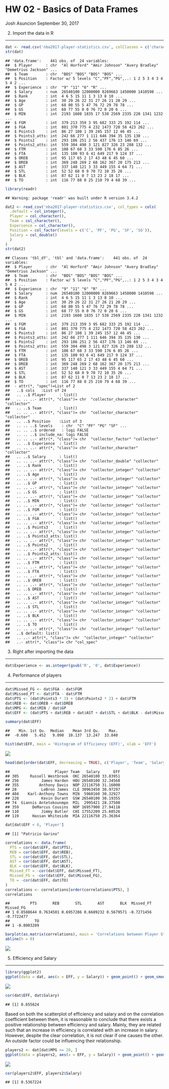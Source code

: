 HW 02 - Basics of Data Frames
================
Josh Asuncion
September 30, 2017

2) Import the data in R
-----------------------

``` r
dat <- read.csv('nba2017-player-statistics.csv', colClasses = c('character', 'character', 'factor', 'character', 'double', rep('integer', 19)))
str(dat)
```

    ## 'data.frame':    441 obs. of  24 variables:
    ##  $ Player      : chr  "Al Horford" "Amir Johnson" "Avery Bradley" "Demetrius Jackson" ...
    ##  $ Team        : chr  "BOS" "BOS" "BOS" "BOS" ...
    ##  $ Position    : Factor w/ 5 levels "C","PF","PG",..: 1 2 5 3 4 3 4 5 4 2 ...
    ##  $ Experience  : chr  "9" "11" "6" "R" ...
    ##  $ Salary      : num  26540100 12000000 8269663 1450000 1410598 ...
    ##  $ Rank        : int  4 6 5 15 11 1 3 13 8 10 ...
    ##  $ Age         : int  30 29 26 22 31 27 26 21 20 29 ...
    ##  $ GP          : int  68 80 55 5 47 76 72 29 78 78 ...
    ##  $ GS          : int  68 77 55 0 0 76 72 0 20 6 ...
    ##  $ MIN         : int  2193 1608 1835 17 538 2569 2335 220 1341 1232 ...
    ##  $ FGM         : int  379 213 359 3 95 682 333 25 192 114 ...
    ##  $ FGA         : int  801 370 775 4 232 1473 720 58 423 262 ...
    ##  $ Points3     : int  86 27 108 1 39 245 157 12 46 45 ...
    ##  $ Points3_atts: int  242 66 277 1 111 646 394 35 135 130 ...
    ##  $ Points2     : int  293 186 251 2 56 437 176 13 146 69 ...
    ##  $ Points2_atts: int  559 304 498 3 121 827 326 23 288 132 ...
    ##  $ FTM         : int  108 67 68 3 33 590 176 6 85 26 ...
    ##  $ FTA         : int  135 100 93 6 41 649 217 9 124 37 ...
    ##  $ OREB        : int  95 117 65 2 17 43 48 6 45 60 ...
    ##  $ DREB        : int  369 248 269 2 68 162 367 20 175 213 ...
    ##  $ AST         : int  337 140 121 3 33 449 155 4 64 71 ...
    ##  $ STL         : int  52 52 68 0 9 70 72 10 35 26 ...
    ##  $ BLK         : int  87 62 11 0 7 13 23 2 18 17 ...
    ##  $ TO          : int  116 77 88 0 25 210 79 4 68 39 ...

``` r
library(readr)
```

    ## Warning: package 'readr' was built under R version 3.4.2

``` r
dat2 <- read_csv('nba2017-player-statistics.csv', col_types = cols(
  .default = col_integer(),
  Player = col_character(),
  Team = col_character(),
  Experience = col_character(),
  Position = col_factor(levels = c('C', 'PF', 'PG', 'SF', 'SG')),
  Salary = col_double()
  )
)
str(dat2)
```

    ## Classes 'tbl_df', 'tbl' and 'data.frame':    441 obs. of  24 variables:
    ##  $ Player      : chr  "Al Horford" "Amir Johnson" "Avery Bradley" "Demetrius Jackson" ...
    ##  $ Team        : chr  "BOS" "BOS" "BOS" "BOS" ...
    ##  $ Position    : Factor w/ 5 levels "C","PF","PG",..: 1 2 5 3 4 3 4 5 4 2 ...
    ##  $ Experience  : chr  "9" "11" "6" "R" ...
    ##  $ Salary      : num  26540100 12000000 8269663 1450000 1410598 ...
    ##  $ Rank        : int  4 6 5 15 11 1 3 13 8 10 ...
    ##  $ Age         : int  30 29 26 22 31 27 26 21 20 29 ...
    ##  $ GP          : int  68 80 55 5 47 76 72 29 78 78 ...
    ##  $ GS          : int  68 77 55 0 0 76 72 0 20 6 ...
    ##  $ MIN         : int  2193 1608 1835 17 538 2569 2335 220 1341 1232 ...
    ##  $ FGM         : int  379 213 359 3 95 682 333 25 192 114 ...
    ##  $ FGA         : int  801 370 775 4 232 1473 720 58 423 262 ...
    ##  $ Points3     : int  86 27 108 1 39 245 157 12 46 45 ...
    ##  $ Points3_atts: int  242 66 277 1 111 646 394 35 135 130 ...
    ##  $ Points2     : int  293 186 251 2 56 437 176 13 146 69 ...
    ##  $ Points2_atts: int  559 304 498 3 121 827 326 23 288 132 ...
    ##  $ FTM         : int  108 67 68 3 33 590 176 6 85 26 ...
    ##  $ FTA         : int  135 100 93 6 41 649 217 9 124 37 ...
    ##  $ OREB        : int  95 117 65 2 17 43 48 6 45 60 ...
    ##  $ DREB        : int  369 248 269 2 68 162 367 20 175 213 ...
    ##  $ AST         : int  337 140 121 3 33 449 155 4 64 71 ...
    ##  $ STL         : int  52 52 68 0 9 70 72 10 35 26 ...
    ##  $ BLK         : int  87 62 11 0 7 13 23 2 18 17 ...
    ##  $ TO          : int  116 77 88 0 25 210 79 4 68 39 ...
    ##  - attr(*, "spec")=List of 2
    ##   ..$ cols   :List of 24
    ##   .. ..$ Player      : list()
    ##   .. .. ..- attr(*, "class")= chr  "collector_character" "collector"
    ##   .. ..$ Team        : list()
    ##   .. .. ..- attr(*, "class")= chr  "collector_character" "collector"
    ##   .. ..$ Position    :List of 3
    ##   .. .. ..$ levels    : chr  "C" "PF" "PG" "SF" ...
    ##   .. .. ..$ ordered   : logi FALSE
    ##   .. .. ..$ include_na: logi FALSE
    ##   .. .. ..- attr(*, "class")= chr  "collector_factor" "collector"
    ##   .. ..$ Experience  : list()
    ##   .. .. ..- attr(*, "class")= chr  "collector_character" "collector"
    ##   .. ..$ Salary      : list()
    ##   .. .. ..- attr(*, "class")= chr  "collector_double" "collector"
    ##   .. ..$ Rank        : list()
    ##   .. .. ..- attr(*, "class")= chr  "collector_integer" "collector"
    ##   .. ..$ Age         : list()
    ##   .. .. ..- attr(*, "class")= chr  "collector_integer" "collector"
    ##   .. ..$ GP          : list()
    ##   .. .. ..- attr(*, "class")= chr  "collector_integer" "collector"
    ##   .. ..$ GS          : list()
    ##   .. .. ..- attr(*, "class")= chr  "collector_integer" "collector"
    ##   .. ..$ MIN         : list()
    ##   .. .. ..- attr(*, "class")= chr  "collector_integer" "collector"
    ##   .. ..$ FGM         : list()
    ##   .. .. ..- attr(*, "class")= chr  "collector_integer" "collector"
    ##   .. ..$ FGA         : list()
    ##   .. .. ..- attr(*, "class")= chr  "collector_integer" "collector"
    ##   .. ..$ Points3     : list()
    ##   .. .. ..- attr(*, "class")= chr  "collector_integer" "collector"
    ##   .. ..$ Points3_atts: list()
    ##   .. .. ..- attr(*, "class")= chr  "collector_integer" "collector"
    ##   .. ..$ Points2     : list()
    ##   .. .. ..- attr(*, "class")= chr  "collector_integer" "collector"
    ##   .. ..$ Points2_atts: list()
    ##   .. .. ..- attr(*, "class")= chr  "collector_integer" "collector"
    ##   .. ..$ FTM         : list()
    ##   .. .. ..- attr(*, "class")= chr  "collector_integer" "collector"
    ##   .. ..$ FTA         : list()
    ##   .. .. ..- attr(*, "class")= chr  "collector_integer" "collector"
    ##   .. ..$ OREB        : list()
    ##   .. .. ..- attr(*, "class")= chr  "collector_integer" "collector"
    ##   .. ..$ DREB        : list()
    ##   .. .. ..- attr(*, "class")= chr  "collector_integer" "collector"
    ##   .. ..$ AST         : list()
    ##   .. .. ..- attr(*, "class")= chr  "collector_integer" "collector"
    ##   .. ..$ STL         : list()
    ##   .. .. ..- attr(*, "class")= chr  "collector_integer" "collector"
    ##   .. ..$ BLK         : list()
    ##   .. .. ..- attr(*, "class")= chr  "collector_integer" "collector"
    ##   .. ..$ TO          : list()
    ##   .. .. ..- attr(*, "class")= chr  "collector_integer" "collector"
    ##   ..$ default: list()
    ##   .. ..- attr(*, "class")= chr  "collector_integer" "collector"
    ##   ..- attr(*, "class")= chr "col_spec"

3) Right after importing the data
---------------------------------

``` r
dat$Experience <- as.integer(gsub('R', '0', dat$Experience))
```

4) Performance of players
-------------------------

``` r
dat$Missed_FG <- dat$FGA - dat$FGM
dat$Missed_FT <- dat$FTA - dat$FTM
dat$PTS <- (dat$Points3 * 3) + (dat$Points2 * 2) + dat$FTM
dat$REB <- dat$OREB + dat$DREB
dat$MPG <- dat$MIN / dat$GP
dat$EFF <- (dat$PTS + dat$REB + dat$AST + dat$STL + dat$BLK - dat$Missed_FG - dat$Missed_FT - dat$TO) / dat$GP

summary(dat$EFF)
```

    ##    Min. 1st Qu.  Median    Mean 3rd Qu.    Max. 
    ##  -0.600   5.452   9.090  10.137  13.247  33.840

``` r
hist(dat$EFF, main = 'Histogram of Efficiency (EFF)', xlab = 'EFF')
```

![](hw02-josh-asuncion_files/figure-markdown_github-ascii_identifiers/unnamed-chunk-5-1.png)

``` r
head(dat[order(dat$EFF, decreasing = TRUE), c('Player', 'Team', 'Salary', 'EFF')], n = 10)
```

    ##                    Player Team   Salary      EFF
    ## 305     Russell Westbrook  OKC 26540100 33.83951
    ## 256          James Harden  HOU 26540100 32.34568
    ## 355         Anthony Davis  NOP 22116750 31.16000
    ## 28           LeBron James  CLE 30963450 30.97297
    ## 404    Karl-Anthony Towns  MIN  5960160 30.32927
    ## 228          Kevin Durant  GSW 26540100 30.19355
    ## 74  Giannis Antetokounmpo  MIL  2995421 28.37500
    ## 359      DeMarcus Cousins  NOP 16957900 27.94118
    ## 110          Jimmy Butler  CHI 17552209 25.60526
    ## 119      Hassan Whiteside  MIA 22116750 25.36364

``` r
dat[dat$EFF < 0, 'Player']
```

    ## [1] "Patricio Garino"

``` r
correlations <- data.frame(
  PTS = cor(dat$EFF, dat$PTS),
  REB = cor(dat$EFF, dat$REB),
  STL = cor(dat$EFF, dat$STL),
  AST = cor(dat$EFF, dat$AST),
  BLK = cor(dat$EFF, dat$BLK),
  Missed_FT = -cor(dat$EFF, dat$Missed_FT),
  Missed_FG = -cor(dat$EFF, dat$Missed_FG),
  TO = -cor(dat$EFF, dat$TO)
)
correlations <- correlations[order(correlations$PTS), ]
correlations
```

    ##         PTS       REB       STL       AST       BLK  Missed_FT  Missed_FG
    ## 1 0.8588644 0.7634501 0.6957286 0.6689232 0.5679571 -0.7271456 -0.7722477
    ##           TO
    ## 1 -0.8003289

``` r
barplot(as.matrix(correlations), main = 'Correlations between Player Stats and EFF', ylim = c(-1,1), cex.names = 0.7)
abline(h = 0)
```

![](hw02-josh-asuncion_files/figure-markdown_github-ascii_identifiers/unnamed-chunk-9-1.png)

5) Efficiency and Salary
------------------------

``` r
library(ggplot2)
ggplot(data = dat, aes(x = EFF, y = Salary)) + geom_point() + geom_smooth(method = loess) + labs(x = 'Efficiency') + ggtitle('Scatterplot of Efficiency and Salary')
```

![](hw02-josh-asuncion_files/figure-markdown_github-ascii_identifiers/unnamed-chunk-10-1.png)

``` r
cor(dat$EFF, dat$Salary)
```

    ## [1] 0.655624

Based on both the scatterplot of efficiency and salary and on the correlation coefficient between them, it is reasonable to conclude that there exists a positive relationship between efficiency and salary. Mainly, they are related such that an increase in efficiency is correlated with an increase in salary. However, despite the clear correlation, it is not clear if one causes the other. An outside factor could be influencing their relationship.

``` r
players2 <- dat[dat$MPG >= 20, ]
ggplot(data = players2, aes(x = EFF, y = Salary)) + geom_point() + geom_smooth(method = loess) + labs(x = 'Efficiency') + ggtitle('Scatterplot of Efficiency and Salary')
```

![](hw02-josh-asuncion_files/figure-markdown_github-ascii_identifiers/unnamed-chunk-12-1.png)

``` r
cor(players2$EFF, players2$Salary)
```

    ## [1] 0.5367224
